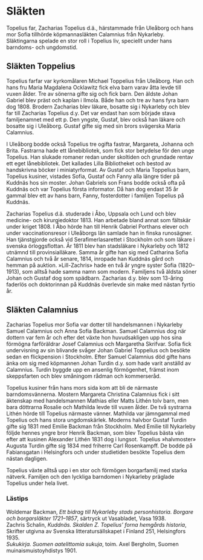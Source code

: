 # Släkten

Topelius far, Zacharias Topelius d.ä., härstammade från Uleåborg och hans mor Sofia tillhörde köpmannasläkten Calamnius från Nykarleby. Släktingarna spelade en stor roll i Topelius liv, speciellt under hans barndoms- och ungdomstid.<br/>

## Släkten Toppelius

Topelius farfar var kyrkomålaren Michael Toppelius från Uleåborg. Han och hans fru Maria Magdalena Ocklawitz fick elva barn varav åtta levde till vuxen ålder. Tre av sönerna gifte sig och fick barn. Den äldste Johan Gabriel blev präst och kaplan i Ilmola. Både han och tre av hans fyra barn dog 1808. Brodern Zacharias blev läkare, bosatte sig i Nykarleby och blev far till Zacharias Topelius d.y. Det var endast han som började stava familjenamnet med ett p. Den yngste, Gustaf, blev också han läkare och bosatte sig i Uleåborg. Gustaf gifte sig med sin brors svägerska Maria Calamnius.<br/>

I Uleåborg bodde också Topelius tre ogifta fastrar, Margareta, Johanna och Brita. Fastrarna hade ett lånebibliotek, som fick stor betydelse för den unge Topelius. Han slukade romaner redan under skoltiden och grundade rentav ett eget lånebibliotek. Det kallades Lilla Bibliotheket och bestod av handskrivna böcker i miniatyrformat. Av Gustaf och Maria Toppelius barn, Topelius kusiner, vistades Sofia, Gustaf och Fanny alla längre tider på Kuddnäs hos sin moster. Johan Gabriels son Frans bodde också ofta på Kuddnäs och var Topelius första informator. Då han dog endast 35 år gammal blev ett av hans barn, Fanny, fosterdotter i familjen Topelius på Kuddnäs.<br/>

Zacharias Topelius d.ä. studerade i Åbo, Uppsala och Lund och blev medicine- och kirurgiedoktor 1813. Han arbetade bland annat som fältskär under kriget 1808. I Åbo hörde han till Henrik Gabriel Porthans elever och under vaccinationsresor i Uleåborgs län samlade han in finska runosägner. Han tjänstgjorde också vid Serafimerlasarettet i Stockholm och som läkare i svenska örloggsflottan. År 1811 blev han stadsläkare i Nykarleby och 1812 utnämnd till provinsialläkare. Samma år gifte han sig med Catharina Sofia Calamnius och två år senare, 1814, inropade han Kuddnäs gård och hemman på auktion. »Lill-Zachris» hade en två år yngre syster Sofia (1820–1913), som alltså hade samma namn som modern. Familjens två äldsta söner Johan och Gustaf dog som spädbarn. Zacharias d.y. blev som 13-åring faderlös och doktorinnan på Kuddnäs överlevde sin make med nästan fyrtio år.<br/>

## Släkten Calamnius

Zacharias Topelius mor Sofia var dotter till handelsmannen i Nykarleby Samuel Calamnius och Anna Sofia Backman. Samuel Calamnius dog när dottern var fem år och efter det växte hon huvudsakligen upp hos sina förmögna farföräldrar Josef Calamnius och Margaretha Skrifvar. Sofia fick undervisning av sin blivande svåger Johan Gabriel Toppelius och besökte sedan en flickpension i Stockholm. Efter Samuel Calamnius död gifte hans änka om sig med köpmannen Johan Turdin d.y. som hade varit anställd av Calamnius. Turdin byggde upp en ansenlig förmögenhet, främst inom skeppsfarten och blev småningom rådman och kommerseråd.<br/>

Topelius kusiner från hans mors sida kom att bli de närmaste barndomsvännerna. Mostern Margareta Christina Calamnius fick i sitt äktenskap med handelsmannen Mathias eller Matts Lithén tolv barn, men bara döttrarna Rosalie och Mathilda levde till vuxen ålder. De två systrarna Lithén hörde till Topelius närmaste vänner. Mathilda var jämngammal med Topelius och hans stora ungdomskärlek. Moderns halvbor Gustaf Turdin gifte sig 1831 med Emilie Backman från Stockholm. Med Emilie till Nykarleby följde hennes yngre bror Henrik Backman, som blev Topelius bästa vän efter att kusinen Alexander Lithén 1831 dog i lungsot. Topelius »halvmoster» Augusta Turdin gifte sig 1834 med friherre Carl Rosenkampff. De bodde på Fabiansgatan i Helsingfors och under studietiden besökte Topelius dem nästan dagligen.<br/>

Topelius växte alltså upp i en stor och förmögen borgarfamilj med starka nätverk. Familjen och den lyckliga barndomen i Nykarleby präglade Topelius under hela livet.<br/>

### Lästips

Woldemar Backman, *Ett bidrag till Nykarleby stads personhistoria. Borgare och borgarsläkter 1721–1857*, särtryck ut Vasabladet, Vasa 1938.<br/>
Zachris Schalin, *Kuddnäs. Skalden Z. Topelius’ forna hemgårds historia*, Skrifter utgivna av Svenska litteratursällskapet i Finland 251, Helsingfors 1935.<br/>
*Sukukirja. Suomen aatelittomia sukuja*, toim. Axel Bergholm, Suomen muinaismuistoyhdistys 1901.<br/>